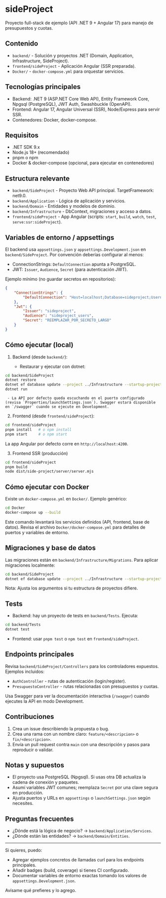 # sideProject

Proyecto full-stack de ejemplo (API .NET 9 + Angular 17) para manejo de presupuestos y cuotas.

## Contenido

- `backend/` - Solución y proyectos .NET (Domain, Application, Infrastructure, SideProject).
- `frontend/sideProject` - Aplicación Angular (SSR preparada).
- `Docker/` - `docker-compose.yml` para orquestar servicios.

## Tecnologías principales

- Backend: .NET 9 (ASP.NET Core Web API), Entity Framework Core, Npgsql (PostgreSQL), JWT Auth, Swashbuckle (OpenAPI).
- Frontend: Angular 17, Angular Universal (SSR), Node/Express para servir SSR.
- Contenedores: Docker, docker-compose.

## Requisitos

- .NET SDK 9.x
- Node.js 18+ (recomendado)
- pnpm o npm
- Docker & docker-compose (opcional, para ejecutar en contenedores)

## Estructura relevante

- `backend/SideProject` - Proyecto Web API principal. TargetFramework: net9.0.
- `backend/Application` - Lógica de aplicación y servicios.
- `backend/Domain` - Entidades y modelos de dominio.
- `backend/Infrastructure` - DbContext, migraciones y acceso a datos.
- `frontend/sideProject` - App Angular (scripts: `start`, `build`, `watch`, `test`, `serve:ssr:sideProject`).

## Variables de entorno / appsettings

El backend usa `appsettings.json` y `appsettings.Development.json` en `backend/SideProject`.
Por convención deberías configurar al menos:

- ConnectionStrings: `DefaultConnection` apunta a PostgreSQL.
- JWT: `Issuer`, `Audience`, `Secret` (para autenticación JWT).

Ejemplo mínimo (no guardar secretos en repositorios):

```json
{
	"ConnectionStrings": {
		"DefaultConnection": "Host=localhost;Database=sideproject;Username=postgres;Password=postgres"
	},
	"Jwt": {
		"Issuer": "sideproject",
		"Audience": "sideproject_users",
		"Secret": "REEMPLAZAR_POR_SECRETO_LARGO"
	}
}
```

## Cómo ejecutar (local)

1) Backend (desde `backend/`):

	 - Restaurar y ejecutar con dotnet:

```bash
cd backend/SideProject
dotnet restore
dotnet ef database update --project ../Infrastructure --startup-project . # si usas EF Migrations (opcional)
dotnet run
```

	 - La API por defecto queda escuchando en el puerto configurado (revisa `Properties/launchSettings.json`). Swagger estará disponible en `/swagger` cuando se ejecute en Development.

2) Frontend (desde `frontend/sideProject`):

```bash
cd frontend/sideProject
pnpm install   # o npm install
pnpm start     # o npm start
```

La app Angular por defecto corre en `http://localhost:4200`.

3) Frontend SSR (producción)

```bash
cd frontend/sideProject
pnpm build
node dist/side-project/server/server.mjs
```

## Cómo ejecutar con Docker

Existe un `docker-compose.yml` en `Docker/`. Ejemplo genérico:

```bash
cd Docker
docker-compose up --build
```

Este comando levantará los servicios definidos (API, frontend, base de datos). Revisa el archivo `Docker/docker-compose.yml` para detalles de puertos y variables de entorno.

## Migraciones y base de datos

Las migraciones están en `backend/Infrastructure/Migrations`.
Para aplicar migraciones localmente:

```bash
cd backend/SideProject
dotnet ef database update --project ../Infrastructure --startup-project .
```

Nota: Ajusta los argumentos si tu estructura de proyectos difiere.

## Tests

- Backend: hay un proyecto de tests en `backend/Tests`. Ejecuta:

```bash
cd backend/Tests
dotnet test
```

- Frontend: usar `pnpm test` o `npm test` en `frontend/sideProject`.

## Endpoints principales

Revisa `backend/SideProject/Controllers` para los controladores expuestos. Ejemplos incluidos:

- `AuthController` - rutas de autenticación (login/register).
- `PresupuestoController` - rutas relacionadas con presupuestos y cuotas.

Usa Swagger para ver la documentación interactiva (`/swagger`) cuando ejecutes la API en modo Development.

## Contribuciones

1. Crea un issue describiendo la propuesta o bug.
2. Crea una rama con un nombre claro: `feature/<descripcion>` o `fix/<descripcion>`.
3. Envía un pull request contra `main` con una descripción y pasos para reproducir o validar.

## Notas y supuestos

- El proyecto usa PostgreSQL (Npgsql). Si usas otra DB actualiza la cadena de conexión y paquetes.
- Asumí variables JWT comunes; reemplaza `Secret` por una clave segura en producción.
- Ajusta puertos y URLs en `appsettings` o `launchSettings.json` según necesites.

## Preguntas frecuentes

- ¿Dónde está la lógica de negocio? -> `backend/Application/Services`.
- ¿Dónde están las entidades? -> `backend/Domain/Entities`.

---

Si quieres, puedo:

- Agregar ejemplos concretos de llamadas curl para los endpoints principales.
- Añadir badges (build, coverage) si tienes CI configurado.
- Documentar variables de entorno exactas tomando los valores de `appsettings.Development.json`.

Avísame qué prefieres y lo agrego.
